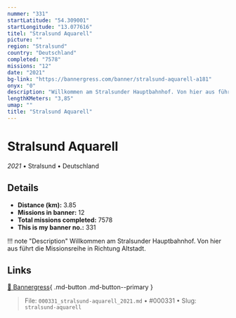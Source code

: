 ```yaml
---
nummer: "331"
startLatitude: "54.309001"
startLongitude: "13.077616"
titel: "Stralsund Aquarell"
picture: ""
region: "Stralsund"
country: "Deutschland"
completed: "7578"
missions: "12"
date: "2021"
bg-link: "https://bannergress.com/banner/stralsund-aquarell-a181"
onyx: "0"
description: "Willkommen am Stralsunder Hauptbahnhof. Von hier aus führt die Missionsreihe in Richtung Altstadt."
lengthKMeters: "3,85"
umap: ""
title: "Stralsund Aquarell"
---
```

# Stralsund Aquarell

*2021* • Stralsund • Deutschland



## Details
- **Distance (km):** 3.85
- **Missions in banner:** 12
- **Total missions completed:** 7578
- **This is my banner no.:** 331


!!! note "Description"
    Willkommen am Stralsunder Hauptbahnhof. Von hier aus führt die Missionsreihe in Richtung Altstadt.



## Links
[🔗 Bannergress](https://bannergress.com/banner/stralsund-aquarell-a181){ .md-button .md-button--primary }



> File: `000331_stralsund-aquarell_2021.md` • #000331 • Slug: `stralsund-aquarell`
